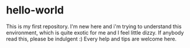 # hello-world
This is my first repository.
I'm new here and i'm trying to understand this environment, which is quite exotic for me and I feel little dizzy.
If anybody read this, please be indulgent :)
Every help and tips are welcome here.

